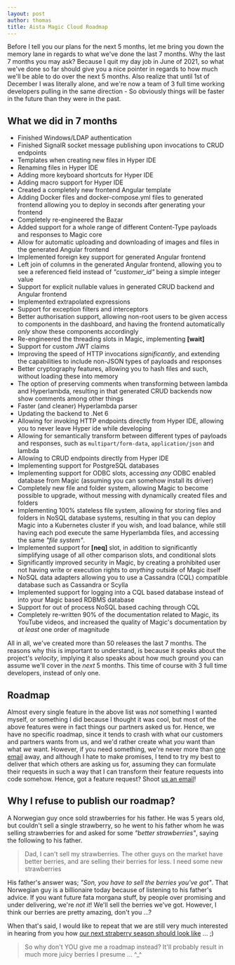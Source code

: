 ```yaml
---
layout: post
author: thomas
title: Aista Magic Cloud Roadmap
---
```


Before I tell you our plans for the next 5 months, let me bring you down the memory lane in regards to what we've done
the last 7 months. Why the last 7 months you may ask? Because I quit my day job in June of 2021, so what we've done so
far should give you a nice pointer in regards to how much we'll be able to do over the next 5 months. Also realize that
until 1st of December I was literally alone, and we're now a team of 3 full time working developers pulling in the same
direction - So obviously things will be faster in the future than they were in the past.

## What we did in 7 months

* Finished Windows/LDAP authentication
* Finished SignalR socket message publishing upon invocations to CRUD endpoints
* Templates when creating new files in Hyper IDE
* Renaming files in Hyper IDE
* Adding more keyboard shortcuts for Hyper IDE
* Adding macro support for Hyper IDE
* Created a completely new frontend Angular template
* Adding Docker files and docker-compose.yml files to generated frontend  allowing you to deploy in seconds after generating your frontend
* Completely re-engineered the Bazar
* Added support for a whole range of different Content-Type payloads and responses to Magic core
* Allow for automatic uploading and downloading of images and files in the generated Angular frontend
* Implemented foreign key support for generated Angular frontend
* Left join of columns in the generated Angular frontend, allowing you to see a referenced field instead of _"customer_id"_ being a simple integer value
* Support for explicit nullable values in generated CRUD backend and Angular frontend
* Implemented extrapolated expressions
* Support for exception filters and interceptors
* Better authorisation support, allowing non-root users to be given access to components in the dashboard, and having the frontend automatically _only_ show these components accordingly
* Re-engineered the threading slots in Magic, implementing **[wait]**
* Support for custom JWT claims
* Improving the speed of HTTP invocations *significantly*, and extending the capabilities to include non-JSON types of payloads and responses
* Better cryptography features, allowing you to hash files and such, without loading these into memory
* The option of preserving comments when transforming between lambda and Hyperlambda, resulting in that generated CRUD backends now show comments among other things
* Faster (and cleaner) Hyperlambda parser
* Updating the backend to .Net 6
* Allowing for invoking HTTP endpoints directly from Hyper IDE, allowing you to never leave Hyper ide while developing
* Allowing for semantically transform between different types of payloads and responses, such as `multipart/form-data`, `application/json` and lambda
* Allowing to CRUD endpoints directly from Hyper IDE
* Implementing support for PostgreSQL databases
* Implementing support for ODBC slots, accessing _any_ ODBC enabled database from Magic (assuming you can somehow install its driver)
* Completely new file and folder system, allowing Magic to become possible to upgrade, without messing with dynamically created files and folders
* Implementing 100% stateless file system, allowing for storing files and folders in NoSQL database systems, resulting in that you can deploy Magic into a Kubernetes cluster if you wish, and load balance, while still having each pod execute the same Hyperlambda files, and accessing the same _"file system"_.
* Implemented support for **[neq]** slot, in addition to significantly simplifying usage of all other comparison slots, and conditional slots
* Significantly improved security in Magic, by creating a prohibited user not having write or execution rights to _anything_ outside of Magic itself
* NoSQL data adapters allowing you to use a Cassandra (CQL) compatible database such as Cassandra or Scylla
* Implemented support for logging into a CQL based database instead of into your Magic based RDBMS database
* Support for out of process NoSQL based caching through CQL
* Completely re-written 90% of the documentation related to Magic, its YouTube videos, and increased the quality of Magic's documentation by _at least_ one order of magnitude

All in all, we've created more than 50 releases the last 7 months. The reasons why this is important to understand,
is because it speaks about the project's _velocity_, implying it also speaks about how much ground you can assume we'll cover in the _next_ 5 months. This time of course with 3 full time developers, instead of only one.

## Roadmap

Almost every single feature in the above list was _not_ something I wanted myself, or something I did because I thought it was
cool, but most of the above features were in fact things our partners asked us for. Hence, we have no specific roadmap, since
it tends to crash with what our customers and partners wants from us, and we'd rather create what _you_ want than what
_we_ want. However, if you need something, we're never more than [one email](mailto:th@aista.com) away, and although I
hate to make promises, I tend to try my best to deliver that which others are asking us for, assuming they can formulate
their requests in such a way that I can transform their feature requests into code somehow. Hence, got a feature request?
Shoot [us an email](mailto:th@aista.com)!

## Why I refuse to publish our roadmap?

A Norwegian guy once sold strawberries for his father. He was 5 years old, but couldn't sell a single strawberry, so
he went to his father whom he was selling strawberries for and asked for some _"better strawberries"_, saying the following
to his father.

> Dad, I can't sell my strawberries. The other guys on the market have better berries, and are selling their berries for less. I need some new strawberries

His father's answer was; _"Son, you have to sell the berries you've got"_. That Norwegian guy is a billionaire today 
because of listening to his father's advice. If you want future fata morgana stuff, by people over promising
and under delivering, we're _not it_! We'll sell the berries we've got. However, I think our berries are pretty
amazing, don't you ...?

When that's said, I would like to repeat that we are still very much interested in hearing from you how
[our next straberry season should look like](mailto:th@aista.com) ... ;)

> So why don't YOU give me a roadmap instead? It'll probably result in much more juicy berries I presume ... ^_^
